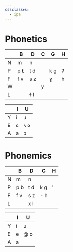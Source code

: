 ```yaml
---
cssclasses:
  - ipa
---
```


# Phonetics
|   | B   | D   | C | G   | H |
|---|-----|-----|---|-----|---|
| N | m   | n   |   |     |   |
| P | p b | t d |   | k g | ʔ |
| F | f v | s z |   | ɣ   | h |
| W |     |     | y |     |   |
| L |     | ɬ l |   |     |   |

|   | I | U   |
|---|---|-----|
| Y | i | u   |
| E | ɛ | ʌ ɔ |
| A | a |   ɒ |

# Phonemics
|     | B   | D   | G   | H   |
| --- | --- | --- | --- | --- |
| N   | m   | n   |     |     |
| P   | p b | t d | k g | '   |
| F   | f v | s z | - h |     |
| L   |     | x l |     |     |

|     | I   | U   |
| --- | --- | --- |
| Y   | i   | u   |
| E   | e   | @ o |
| A   | a   |    |
